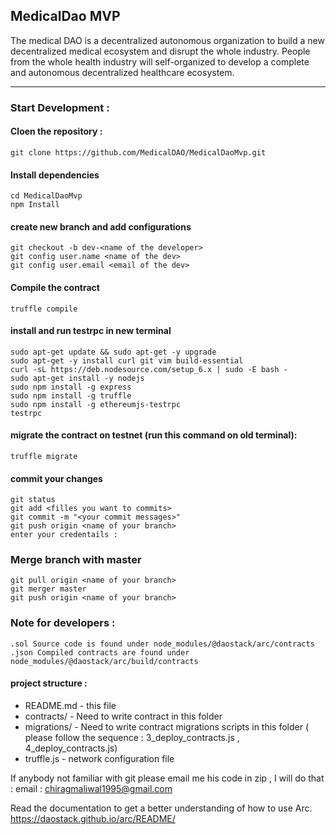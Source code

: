 ## MedicalDao MVP

The medical DAO is a decentralized autonomous organization to build a new decentralized medical ecosystem and disrupt the whole industry. People from the whole health industry will self-organized to develop a complete and autonomous decentralized healthcare ecosystem.

---------------

### Start Development :

#### Cloen the repository :

```
git clone https://github.com/MedicalDAO/MedicalDaoMvp.git
```

#### Install dependencies

```
cd MedicalDaoMvp
npm Install
```

#### create new branch and add configurations

```
git checkout -b dev-<name of the developer>
git config user.name <name of the dev>
git config user.email <email of the dev>
```

#### Compile the contract

```
truffle compile
```

#### install and run testrpc in new terminal

```
sudo apt-get update && sudo apt-get -y upgrade
sudo apt-get -y install curl git vim build-essential
curl -sL https://deb.nodesource.com/setup_6.x | sudo -E bash -
sudo apt-get install -y nodejs
sudo npm install -g express
sudo npm install -g truffle
sudo npm install -g ethereumjs-testrpc
testrpc
```

#### migrate the contract on testnet (run this command on old terminal):

```
truffle migrate
```

#### commit your changes

```
git status
git add <filles you want to commits>
git commit -m "<your commit messages>"
git push origin <name of your branch>
enter your credentails :
```

### Merge branch with master

```
git pull origin <name of your branch>
git merger master
git push origin <name of your branch>
```

### Note for developers :

```
.sol Source code is found under node_modules/@daostack/arc/contracts
.json Compiled contracts are found under node_modules/@daostack/arc/build/contracts
```

#### project structure :

* README.md - this file
* contracts/ - Need to write contract in this folder
* migrations/ -  Need to write contract migrations scripts in this folder
( please follow the sequence : 3_deploy_contracts.js , 4_deploy_contracts.js)
* truffle.js - network configuration file


If anybody not familiar with git please email me his code in zip , I will do that :
email : chiragmaliwal1995@gmail.com

Read the documentation to get a better understanding of how to use Arc.
https://daostack.github.io/arc/README/
